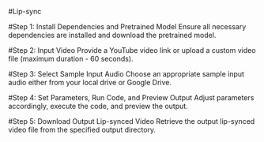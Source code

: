 #Lip-sync

#Step 1: Install Dependencies and Pretrained Model
Ensure all necessary dependencies are installed and download the pretrained model.

#Step 2: Input Video
Provide a YouTube video link or upload a custom video file (maximum duration - 60 seconds).

#Step 3: Select Sample Input Audio
Choose an appropriate sample input audio either from your local drive or Google Drive.

#Step 4: Set Parameters, Run Code, and Preview Output
Adjust parameters accordingly, execute the code, and preview the output.

#Step 5: Download Output Lip-synced Video
Retrieve the output lip-synced video file from the specified output directory.
